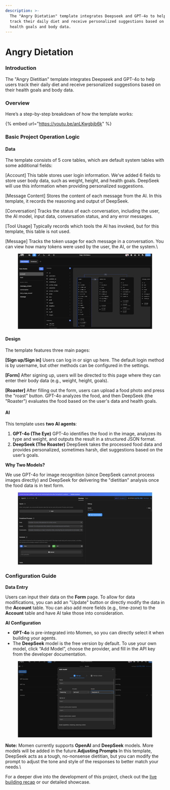 ```yaml
---
description: >-
  The "Angry Dietatian" template integrates Deepseek and GPT-4o to help users
  track their daily diet and receive personalized suggestions based on their
  health goals and body data.
---
```


# Angry Dietation

### Introduction

The "Angry Dietitian" template integrates Deepseek and GPT-4o to help users track their daily diet and receive personalized suggestions based on their health goals and body data.

### Overview

Here’s a step-by-step breakdown of how the template works:

{% embed url="https://youtu.be/anLKwgbjb6k" %}



### Basic Project Operation Logic

#### Data

The template consists of 5 core tables, which are default system tables with some additional fields:

\[Account] This table stores user login information. We’ve added 6 fields to store user body data, such as weight, height, and health goals. DeepSeek will use this information when providing personalized suggestions.

\[Message Content] Stores the content of each message from the AI. In this template, it records the reasoning and output of DeepSeek.

\[Conversation] Tracks the status of each conversation, including the user, the AI model, input data, conversation status, and any error messages.

\[Tool Usage] Typically records which tools the AI has invoked, but for this template, this table is not used.

\[Message] Tracks the token usage for each message in a conversation. You can view how many tokens were used by the user, the AI, or the system.\


<figure><img src="../.gitbook/assets/Database.png" alt=""><figcaption></figcaption></figure>

#### Design

The template features three main pages:

**\[Sign up/Sign in]** Users can log in or sign up here. The default login method is by username, but other methods can be configured in the settings.

**\[Form]** After signing up, users will be directed to this page where they can enter their body data (e.g., weight, height, goals).

**\[Roaster]** After filling out the form, users can upload a food photo and press the "roast" button. GPT-4o analyzes the food, and then DeepSeek (the "Roaster") evaluates the food based on the user's data and health goals.



#### AI

This template uses **two AI agents**:

1. **GPT-4o (The Eye)** GPT-4o identifies the food in the image, analyzes its type and weight, and outputs the result in a structured JSON format.
2. **DeepSeek (The Roaster)** DeepSeek takes the processed food data and provides personalized, sometimes harsh, diet suggestions based on the user’s goals.

**Why Two Models?**&#x20;

We use GPT-4o for image recognition (since DeepSeek cannot process images directly) and DeepSeek for delivering the "dietitian" analysis once the food data is in text form.

<figure><img src="../.gitbook/assets/Configure the Agent.png" alt=""><figcaption></figcaption></figure>

### Configuration Guide

**Data Entry**&#x20;

Users can input their data on the **Form** page. To allow for data modifications, you can add an "Update" button or directly modify the data in the **Account** table. You can also add more fields (e.g., time-zone) to the **Account** table and have AI take those into consideration.



**AI Configuration**

* **GPT-4o** is pre-integrated into Momen, so you can directly select it when building your agents.
* The **DeepSeek** model is the free version by default. To use your own model, click “Add Model”, choose the provider, and fill in the API key from the developer documentation.

<figure><img src="../.gitbook/assets/Bring your own model.png" alt=""><figcaption></figcaption></figure>

**Note:** Momen currently supports **OpenAI** and **DeepSeek** models. More models will be added in the future.**Adjusting Prompts** In this template, DeepSeek acts as a tough, no-nonsense dietitian, but you can modify the prompt to adjust the tone and style of the responses to better match your needs.\


For a deeper dive into the development of this project, check out the [live building recap](https://www.youtube.com/live/Voy28dhh0IU?si=8gppAY--G06YM2-o) or our detailed showcase.
